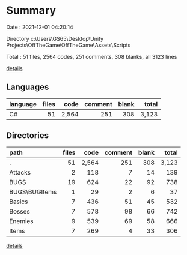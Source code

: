 # Summary

Date : 2021-12-01 04:20:14

Directory c:\Users\GS65\Desktop\Unity Projects\OffTheGame\OffTheGame\Assets\Scripts

Total : 51 files,  2564 codes, 251 comments, 308 blanks, all 3123 lines

[details](details.md)

## Languages
| language | files | code | comment | blank | total |
| :--- | ---: | ---: | ---: | ---: | ---: |
| C# | 51 | 2,564 | 251 | 308 | 3,123 |

## Directories
| path | files | code | comment | blank | total |
| :--- | ---: | ---: | ---: | ---: | ---: |
| . | 51 | 2,564 | 251 | 308 | 3,123 |
| Attacks | 2 | 118 | 7 | 14 | 139 |
| BUGS | 19 | 624 | 22 | 92 | 738 |
| BUGS\BUGItems | 1 | 29 | 2 | 6 | 37 |
| Basics | 7 | 436 | 51 | 45 | 532 |
| Bosses | 7 | 578 | 98 | 66 | 742 |
| Enemies | 9 | 539 | 69 | 58 | 666 |
| Items | 7 | 269 | 4 | 33 | 306 |

[details](details.md)